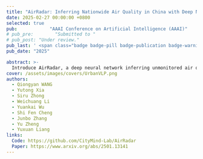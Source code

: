 ```yaml
---
title: "AirRadar: Inferring Nationwide Air Quality in China with Deep Neural Networks"
date: 2025-02-27 00:00:00 +0800
selected: true
pub:            "AAAI Conference on Artificial Intelligence (AAAI)"
# pub_pre:        "Submitted to "
# pub_post: "Under review."
pub_last: ' <span class="badge badge-pill badge-publication badge-warning">Poster</span>'
pub_date: "2025"

abstract: >-
  Introduce AirRadar, a deep neural network inferring unmonitored air quality. It uses learnable mask tokens in two-stage process for feature reconstruction. Validated by a dataset, it outperforms baselines, contributing to air quality monitoring with its design and performance.
cover: /assets/images/covers/UrbanVLP.png
authors:
  - Qiongyan WANG
  - Yutong Xia
  - Siru Zhong
  - Weichuang Li
  - Yuankai Wu
  - Shi Fen Cheng
  - Junbo Zhang
  - Yu Zheng
  - Yuxuan Liang
links:
  Code: https://github.com/CityMind-Lab/AirRadar
  Paper: https://www.arxiv.org/abs/2501.13141
---
```

